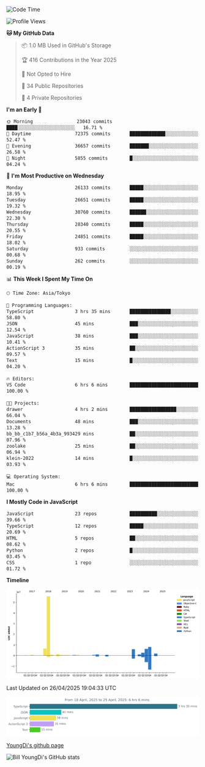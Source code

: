 <!--START_SECTION:waka-->
![Code Time](http://img.shields.io/badge/Code%20Time-1%2C286%20hrs%2036%20mins-blue)

![Profile Views](http://img.shields.io/badge/Profile%20Views-0-blue)

**🐱 My GitHub Data** 

> 📦 1.0 MB Used in GitHub's Storage 
 > 
> 🏆 416 Contributions in the Year 2025
 > 
> 🚫 Not Opted to Hire
 > 
> 📜 34 Public Repositories 
 > 
> 🔑 4 Private Repositories 
 > 
**I'm an Early 🐤** 

```text
🌞 Morning                23043 commits       ████░░░░░░░░░░░░░░░░░░░░░   16.71 % 
🌆 Daytime                72375 commits       █████████████░░░░░░░░░░░░   52.47 % 
🌃 Evening                36657 commits       ███████░░░░░░░░░░░░░░░░░░   26.58 % 
🌙 Night                  5855 commits        █░░░░░░░░░░░░░░░░░░░░░░░░   04.24 % 
```
📅 **I'm Most Productive on Wednesday** 

```text
Monday                   26133 commits       █████░░░░░░░░░░░░░░░░░░░░   18.95 % 
Tuesday                  26651 commits       █████░░░░░░░░░░░░░░░░░░░░   19.32 % 
Wednesday                30760 commits       ██████░░░░░░░░░░░░░░░░░░░   22.30 % 
Thursday                 28340 commits       █████░░░░░░░░░░░░░░░░░░░░   20.55 % 
Friday                   24851 commits       █████░░░░░░░░░░░░░░░░░░░░   18.02 % 
Saturday                 933 commits         ░░░░░░░░░░░░░░░░░░░░░░░░░   00.68 % 
Sunday                   262 commits         ░░░░░░░░░░░░░░░░░░░░░░░░░   00.19 % 
```


📊 **This Week I Spent My Time On** 

```text
🕑︎ Time Zone: Asia/Tokyo

💬 Programming Languages: 
TypeScript               3 hrs 35 mins       ███████████████░░░░░░░░░░   58.80 % 
JSON                     45 mins             ███░░░░░░░░░░░░░░░░░░░░░░   12.54 % 
JavaScript               38 mins             ███░░░░░░░░░░░░░░░░░░░░░░   10.41 % 
ActionScript 3           35 mins             ██░░░░░░░░░░░░░░░░░░░░░░░   09.57 % 
Text                     15 mins             █░░░░░░░░░░░░░░░░░░░░░░░░   04.20 % 

🔥 Editors: 
VS Code                  6 hrs 6 mins        █████████████████████████   100.00 % 

🐱‍💻 Projects: 
drawer                   4 hrs 2 mins        █████████████████░░░░░░░░   66.04 % 
Documents                48 mins             ███░░░░░░░░░░░░░░░░░░░░░░   13.28 % 
bb_bb_c1b7_b56a_4b3a_993429 mins             ██░░░░░░░░░░░░░░░░░░░░░░░   07.96 % 
zoolake                  25 mins             ██░░░░░░░░░░░░░░░░░░░░░░░   06.94 % 
klein-2022               14 mins             █░░░░░░░░░░░░░░░░░░░░░░░░   03.93 % 

💻 Operating System: 
Mac                      6 hrs 6 mins        █████████████████████████   100.00 % 
```

**I Mostly Code in JavaScript** 

```text
JavaScript               23 repos            ██████████░░░░░░░░░░░░░░░   39.66 % 
TypeScript               12 repos            █████░░░░░░░░░░░░░░░░░░░░   20.69 % 
HTML                     5 repos             ██░░░░░░░░░░░░░░░░░░░░░░░   08.62 % 
Python                   2 repos             █░░░░░░░░░░░░░░░░░░░░░░░░   03.45 % 
CSS                      1 repo              ░░░░░░░░░░░░░░░░░░░░░░░░░   01.72 % 
```



**Timeline**

![Lines of Code chart](https://raw.githubusercontent.com/Youngdi/Youngdi/master/assets/bar_graph.png)


 Last Updated on 26/04/2025 19:04:33 UTC
<!--END_SECTION:waka-->

![wakatime](./images/stat.svg)

[YoungDi's github page](https://youngdi.github.io)

![Bill YoungDi's GitHub stats](https://github-readme-stats.vercel.app/api?username=youngdi&count_private=true&show_icons=true)
